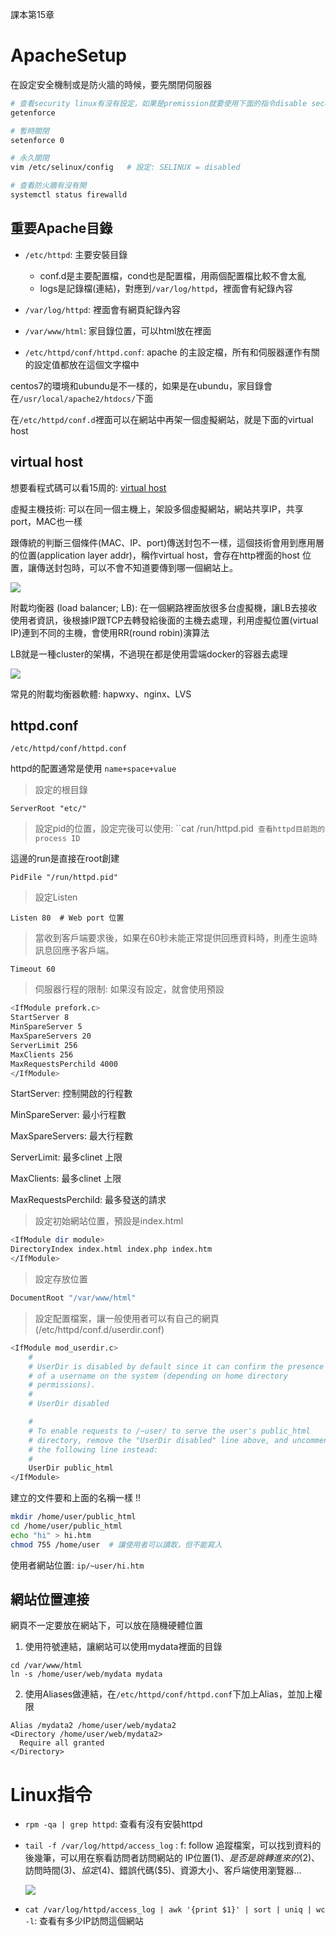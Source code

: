 課本第15章

# ApacheSetup



在設定安全機制或是防火牆的時候，要先關閉伺服器

```sh
# 查看security linux有沒有設定，如果是premission就要使用下面的指令disable security linux
getenforce  

# 暫時關閉
setenforce 0

# 永久關閉
vim /etc/selinux/config   # 設定: SELINUX = disabled
```



```sh
# 查看防火牆有沒有開
systemctl status firewalld
```





## 重要Apache目錄

* `/etc/httpd`: 主要安裝目錄
  * conf.d是主要配置檔，cond也是配置檔，用兩個配置檔比較不會太亂
  * logs是記錄檔(連結)，對應到`/var/log/httpd`，裡面會有紀錄內容

* `/var/log/httpd`: 裡面會有網頁紀錄內容
* `/var/www/html`: 家目錄位置，可以html放在裡面
* `/etc/httpd/conf/httpd.conf`: apache 的主設定檔，所有和伺服器運作有關的設定值都放在這個文字檔中



centos7的環境和ubundu是不一樣的，如果是在ubundu，家目錄會在`/usr/local/apache2/htdocs/`下面



在`/etc/httpd/conf.d`裡面可以在網站中再架一個虛擬網站，就是下面的virtual host



## virtual host

想要看程式碼可以看15周的: [virtual host](./15-.md#virtual-host)

虛擬主機技術: 可以在同一個主機上，架設多個虛擬網站，網站共享IP，共享port，MAC也一樣

跟傳統的判斷三個條件(MAC、IP、port)傳送封包不一樣，這個技術會用到應用層的位置(application layer addr)，稱作virtual host，會存在http裡面的host 位置，讓傳送封包時，可以不會不知道要傳到哪一個網站上。

![](picture/virtual_host.png)





附載均衡器 (load balancer; LB): 在一個網路裡面放很多台虛擬機，讓LB去接收使用者資訊，後根據IP跟TCP去轉發給後面的主機去處理，利用虛擬位置(virtual IP)連到不同的主機，會使用RR(round robin)演算法

LB就是一種cluster的架構，不過現在都是使用雲端docker的容器去處理

![](picture/LB.png)

常見的附載均衡器軟體: hapwxy、nginx、LVS



## httpd.conf

`/etc/httpd/conf/httpd.conf`

httpd的配置通常是使用 `name+space+value`

> 設定的根目錄

`ServerRoot "etc/"`



> 設定pid的位置，設定完後可以使用: ``cat /run/httpd.pid` 查看httpd目前跑的process ID`

這邊的run是直接在root創建

`PidFile "/run/httpd.pid"`



> 設定Listen

`Listen 80  # Web port 位置`



> 當收到客戶端要求後，如果在60秒未能正常提供回應資料時，則產生逾時訊息回應予客戶端。

`Timeout 60`



> 伺服器行程的限制: 如果沒有設定，就會使用預設

```sh
<IfModule prefork.c>
StartServer 8
MinSpareServer 5
MaxSpareServers 20
ServerLimit 256
MaxClients 256
MaxRequestsPerchild 4000
</IfModule>
```



StartServer: 控制開啟的行程數

MinSpareServer: 最小行程數

MaxSpareServers: 最大行程數

ServerLimit: 最多clinet 上限

MaxClients: 最多clinet 上限

MaxRequestsPerchild: 最多發送的請求



> 設定初始網站位置，預設是index.html

```sh
<IfModule dir module>
DirectoryIndex index.html index.php index.htm
</IfModule>
```



> 設定存放位置

```sh
DocumentRoot "/var/www/html"
```





> 設定配置檔案，讓一般使用者可以有自己的網頁(/etc/httpd/conf.d/userdir.conf)

```sh
<IfModule mod_userdir.c>
    #
    # UserDir is disabled by default since it can confirm the presence
    # of a username on the system (depending on home directory
    # permissions).
    #
    # UserDir disabled

    #
    # To enable requests to /~user/ to serve the user's public_html
    # directory, remove the "UserDir disabled" line above, and uncomment
    # the following line instead:
    #
    UserDir public_html
</IfModule>

```

建立的文件要和上面的名稱一樣 !!

```sh
mkdir /home/user/public_html
cd /home/user/public_html
echo "hi" > hi.htm
chmod 755 /home/user  # 讓使用者可以讀取，但不能寫入
```



使用者網站位置: `ip/~user/hi.htm`





## 網站位置連接

網頁不一定要放在網站下，可以放在隨機硬體位置



1. 使用符號連結，讓網站可以使用mydata裡面的目錄

```
cd /var/www/html
ln -s /home/user/web/mydata mydata
```



2. 使用Aliases做連結，在`/etc/httpd/conf/httpd.conf`下加上Alias，並加上權限

```
Alias /mydata2 /home/user/web/mydata2
<Directory /home/user/web/mydata2>
  Require all granted
</Directory>
```









# Linux指令

* `rpm -qa | grep httpd`: 查看有沒有安裝httpd

* `tail -f /var/log/httpd/access_log`  : f: follow 追蹤檔案，可以找到資料的後幾筆，可以用在察看訪問者訪問網站的 IP位置($1)、是否是跳轉進來的($2)、訪問時間($3)、協定($4)、錯誤代碼($5)、資源大小、客戶端使用瀏覽器...

  ![](picture/web_access_log.png)

* `cat /var/log/httpd/access_log | awk '{print $1}' | sort | uniq | wc -l`: 查看有多少IP訪問這個網站